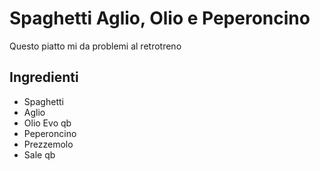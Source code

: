 # Spaghetti Aglio, Olio e Peperoncino

Questo piatto mi da problemi al retrotreno

## Ingredienti

* Spaghetti
* Aglio
* Olio Evo qb
* Peperoncino
* Prezzemolo
* Sale qb
